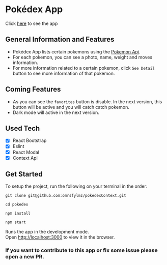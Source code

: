 # Pokédex App

Click [here](pokedexapp.vercel.app) to see the app

## General Information and Features

- Pokédex App lists certain pokemons using the [Pokemon Api](https://pokeapi.co).
- For each pokemon, you can see a photo, name, weight and moves information.
- For more information related to a certain pokemon, click `See Detail` button to see more information of that pokemon.

## Coming Features

- As you can see the `favorites` button is disable. In the next version, this button will be active and you will catch catch pokemon.
- Dark mode will active in the next version.

## Used Tech

- [x] React Bootstrap
- [x] Eslint
- [x] React Modal
- [x] Context Api

## Get Started

To setup the project, run the following on your terminal in the order:

```
git clone git@github.com:omrsfylmz/pokedexContext.git
```

```
cd pokedex
```

```
npm install
```

```
npm start
```

Runs the app in the development mode.<br />
Open [http://localhost:3000](http://localhost:3000) to view it in the browser.

### If you want to contribute to this app or fix some issue please open a new PR.
